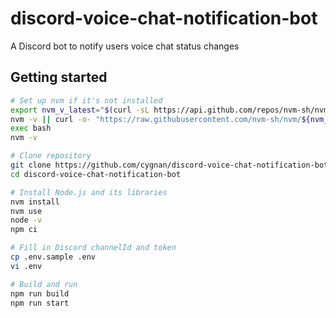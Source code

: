 # discord-voice-chat-notification-bot

A Discord bot to notify users voice chat
 status changes

## Getting started

```bash
# Set up nvm if it's not installed
export nvm_v_latest="$(curl -sL https://api.github.com/repos/nvm-sh/nvm/releases/latest | jq -r '.tag_name')"
nvm -v || curl -o- "https://raw.githubusercontent.com/nvm-sh/nvm/${nvm_v_latest}/install.sh" | bash
exec bash
nvm -v

# Clone repository
git clone https://github.com/cygnan/discord-voice-chat-notification-bot.git
cd discord-voice-chat-notification-bot

# Install Node.js and its libraries
nvm install
nvm use
node -v
npm ci

# Fill in Discord channelId and token
cp .env.sample .env
vi .env

# Build and run
npm run build
npm run start
```
